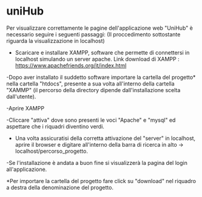 # uniHub

Per visualizzare correttamente le pagine dell'applicazione web  "UniHub" è necessario seguire i seguenti passaggi:
  (Il proccedimento sottostante riguarda la visualizzazione in localhost)
  
 - Scaricare e installare XAMPP, software che permette di  connettersi in localhost simulando un server apache. 
   Link download di XAMPP : https://www.apachefriends.org/it/index.html
  
  -Dopo aver installato il suddetto software importare la cartella del progetto* nella cartella "htdocs", presente a sua volta all'interno    della cartella "XAMMP" (il percorso della directory dipende dall'installazione scelta dall'utente).
  
  -Aprire XAMPP
  
  -Cliccare  "attiva" dove sono presenti le voci "Apache" e "mysql" ed aspettare che i riquadri diventino verdi.
  
  - Una volta assicuratisi della corretta attivazione del "server" in localhost, aprire il browser e digitare all'interno della barra di       ricerca in alto -> localhost/percorso_progetto.
  
  -Se l'installazione è andata a buon fine si visualizzerà la pagina del login all'applicazione.
  
  
   *Per importare la cartella del progetto fare click su "download" nel riquadro a destra della denominazione del progetto.
